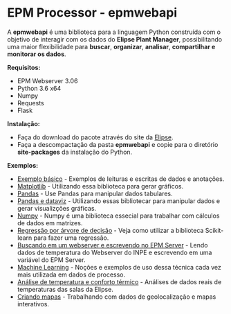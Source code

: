 # EPM Processor - epmwebapi

A **epmwebapi** é uma biblioteca para a linguagem Python construída com o objetivo de interagir com os dados do **Elipse Plant Manager**, possibilitando uma maior flexibilidade para **buscar**, **organizar**, **analisar**, **compartilhar e monitorar os dados**. 


**Requisitos:**
* EPM Webserver 3.06
* Python 3.6 x64
* Numpy
* Requests
* Flask


**Instalação:**
* Faça do download do pacote através do site da [Elipse](www.elipse.com.br/downloads).
* Faça a descompactação da pasta **epmwebapi** e copie para o diretório **site-packages** da instalação do Python.

**Exemplos:**

* [Exemplo básico](https://github.com/elipsesoftware/epmprocessor/blob/master/epmwebapi/exemplos/Quickstart.ipynb) - Exemplos de leituras e escritas de dados e anotações. 
* [Matplotlib](https://github.com/elipsesoftware/epmprocessor/blob/master/epmwebapi/exemplos/basic_use_matplotlib.ipynb) - Utilizando essa biblioteca para gerar gráficos.
* [Pandas](https://github.com/elipsesoftware/epmprocessor/blob/master/epmwebapi/exemplos/basic_use_pandas.ipynb) - Use Pandas para manipular dados tabulares.
* [Pandas e dataviz](https://github.com/elipsesoftware/epmprocessor/blob/master/epmwebapi/exemplos/pandas_and_dataviz.ipynb) - Utilizando essas bibliotecar para manipular dados e gerar visualizções gráficas.
* [Numpy](https://github.com/elipsesoftware/epmprocessor/blob/master/epmwebapi/exemplos/basic_use_numpy.ipynb) - Numpy é uma biblioteca essecial para trabalhar com cálculos de dados em matrizes.
* [Regressão por árvore de decisão](https://github.com/elipsesoftware/epmprocessor/blob/master/epmwebapi/exemplos/pandas_and_dataviz.ipynb) - Veja como utilizar a biblioteca Scikit-learn para fazer uma regressão. 
* [Buscando em um webserver e escrevendo no EPM Server](https://github.com/elipsesoftware/epmprocessor/blob/master/epmwebapi/exemplos/write_from_webserver.ipynb) - Lendo dados de temperatura do Webserver do INPE e escrevendo em uma variável do EPM Server. 
* [Machine Learning](https://github.com/elipsesoftware/epmprocessor/blob/master/epmwebapi/exemplos/basic_use_machine_learning.ipynb) - Noções e exemplos de uso dessa técnica cada vez mais utilizada em dados de processo.
* [Análise de temperatura e conforto térmico](https://github.com/elipsesoftware/epmprocessor/blob/master/epmwebapi/exemplos/temp_elipse_ecc.ipynb) - Análises de dados reais de temperaturas das salas da Elipse.
* [Criando mapas](https://github.com/elipsesoftware/epmprocessor/blob/master/epmwebapi/exemplos/maps.ipynb) - Trabalhando com dados de geolocalização e mapas interativos. 










